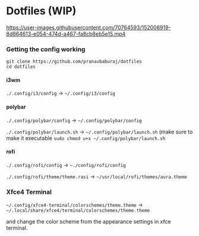# Dotfiles (**WIP**)


https://user-images.githubusercontent.com/70764593/152006919-8d864613-e054-474d-a467-fa8cb8eb5e15.mp4


### Getting the config working

```
git clone https://github.com/pranavbaburaj/dotfiles
cd dotfiles
```

#### i3wm
`./.config/i3/config`  -> `~/.config/i3/config`

#### polybar
`./.config/polybar/config` -> `~/.config/polybar/config`

`./.config/polybar/launch.sh` -> `~/.config/polybar/launch.sh` (make sure to make it executable `sudo chmod u+x ~/.config/polybar/launch.sh`

#### rofi
`./.config/rofi/config` -> `~./config/rofi/config`

<!-- rofi.theme: /usr/share/rofi/themes/aura.rasi -->
`./.config/rofi/theme/theme.rasi` -> `~/usr/local/rofi/themes/aura.theme`

### Xfce4 Terminal
`~/.config/xfce4-terminal/colorschemes/theme.theme` -> `~/.local/share/xfce4/terminal/colorschemes/theme.theme`

and change the color scheme from the appearance settings in xfce terminal.
